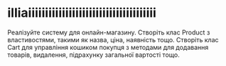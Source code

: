 # illiaiiiiiiiiiiiiiiiiiiiiiiiiiiiiiiiiiiiiii
Реалізуйте систему для онлайн-магазину. Створіть клас Product з властивостями, такими як назва, ціна, наявність тощо. Створіть клас Cart для управління кошиком покупця з методами для додавання товарів, видалення, підрахунку загальної вартості тощо.
